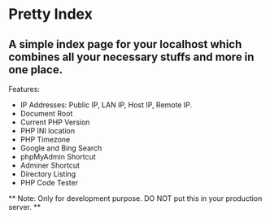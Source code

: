 # Pretty Index   

## A simple index page for your localhost which combines all your necessary stuffs and more in one place.   

Features:   
- IP Addresses: Public IP, LAN IP, Host IP, Remote IP.   
- Document Root   
- Current PHP Version   
- PHP INI location   
- PHP Timezone   
- Google and Bing Search
- phpMyAdmin Shortcut
- Adminer Shortcut
- Directory Listing
- PHP Code Tester

** Note: Only for development purpose. DO NOT put this in your production server. **
